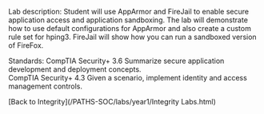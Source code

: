 Lab description: Student will use AppArmor and FireJail to enable secure application access and application sandboxing.  The lab will demonstrate how to use default configurations for AppArmor and also create a custom rule set for hping3.  FireJail will show how you can run a sandboxed version of FireFox.

Standards: CompTIA Security+ 3.6 Summarize secure application development and deployment concepts. <br>
CompTIA Security+ 4.3 Given a scenario, implement identity and access management controls.

[Back to Integrity](/PATHS-SOC/labs/year1/Integrity Labs.html)
